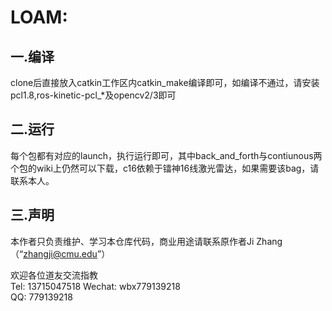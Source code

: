 # LOAM: 
## 一.编译  
clone后直接放入catkin工作区内catkin_make编译即可，如编译不通过，请安装pcl1.8,ros-kinetic-pcl_*及opencv2/3即可  

## 二.运行  
每个包都有对应的launch，执行运行即可，其中back_and_forth与contiunous两个包的wiki上仍然可以下载，c16依赖于镭神16线激光雷达，如果需要该bag，请联系本人。 

## 三.声明  
本作者只负责维护、学习本仓库代码，商业用途请联系原作者Ji Zhang（“zhangji@cmu.edu”）

欢迎各位道友交流指教  
Tel:    13715047518 
Wechat: wbx779139218  
QQ:     779139218  
